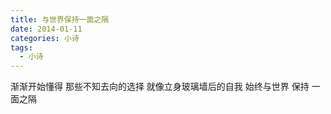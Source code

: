 ```yaml
---
title: 与世界保持一面之隔
date: 2014-01-11
categories: 小诗
tags:
  - 小诗
---
```


渐渐开始懂得 
那些不知去向的选择 
就像立身玻璃墙后的自我<!--more-->
始终与世界 保持 
一面之隔